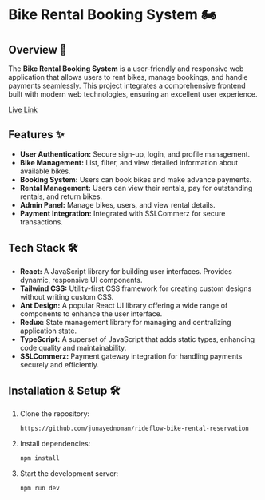 # Bike Rental Booking System 🏍️

## Overview 📖

The **Bike Rental Booking System** is a user-friendly and responsive web application that allows users to rent bikes, manage bookings, and handle payments seamlessly. This project integrates a comprehensive frontend built with modern web technologies, ensuring an excellent user experience.

[Live Link](https://rideflow-fawn.vercel.app)

## Features ✨

- **User Authentication:** Secure sign-up, login, and profile management.
- **Bike Management:** List, filter, and view detailed information about available bikes.
- **Booking System:** Users can book bikes and make advance payments.
- **Rental Management:** Users can view their rentals, pay for outstanding rentals, and return bikes.
- **Admin Panel:** Manage bikes, users, and view rental details.
- **Payment Integration:** Integrated with SSLCommerz for secure transactions.

## Tech Stack 🛠️

- **React:** A JavaScript library for building user interfaces. Provides dynamic, responsive UI components.
- **Tailwind CSS:** Utility-first CSS framework for creating custom designs without writing custom CSS.
- **Ant Design:** A popular React UI library offering a wide range of components to enhance the user interface.
- **Redux:** State management library for managing and centralizing application state.
- **TypeScript:** A superset of JavaScript that adds static types, enhancing code quality and maintainability.
- **SSLCommerz:** Payment gateway integration for handling payments securely and efficiently.

## Installation & Setup 🛠️

1. Clone the repository:
    ```sh
    https://github.com/junayednoman/rideflow-bike-rental-reservation
    ```

2. Install dependencies:
    ```sh
    npm install
    ```

4. Start the development server:
    ```sh
    npm run dev
    ```
